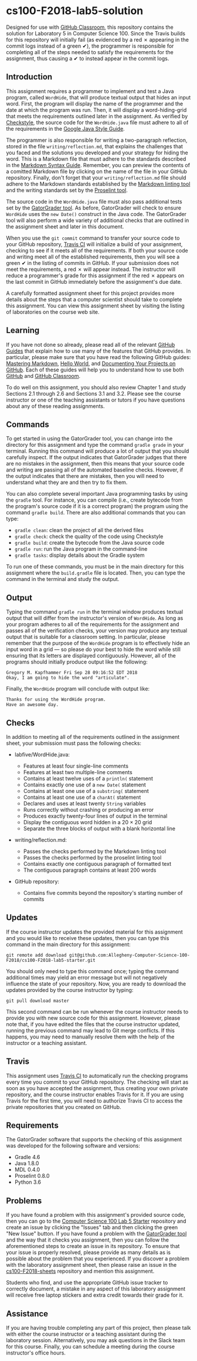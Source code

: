 <!---

TASK LIST:

  * Use cp -rf *.* to copy all of the files and directories in this repository
    to the starter repository for this assignment
  * Change into the directory for the starer repository
  * Update the header (e.g., #) to only give the name of the assignment
  * Update the first paragraph to include the commented-out content
  * Change the link in the # Problems section to point to this lab's starter
  * Create the assignment in the GitHub Classroom, noting the URL
  * Test the assignment by accepting it with your own GitHub account
  * Check to ensure that your GitHub repository is created correctly
  * Share the assignment link with all of the students using email or Slack

PROBLEMS?

  * Contact Gregory M. Kapfhammer by email or Slack
  * Raise an issue in the GitHub repository for this assignment

-->

# cs100-F2018-lab5-solution

Designed for use with [GitHub Classroom](https://classroom.github.com/), this
repository contains the solution for Laboratory 5 in Computer Science 100.
Since the Travis builds for this repository will initially fail (as evidenced
by a red &#x2717; appearing in the commit logs instead of a green &#x2714;),
the programmer is responsible for completing all of the steps needed to satisfy
the requirements for the assignment, thus causing a &#x2714; to instead appear
in the commit logs.

## Introduction

This assignment requires a programmer to implement and test a Java program,
called `WordHide`, that will produce textual output that hides an input word.
First, the program will display the name of the programmer and the date at
which the program was run. Then, it will display a word-hiding-grid that meets
the requirements outlined later in the assignment. As verified by
[Checkstyle](https://github.com/checkstyle/checkstyle), the source code for the
`WordHide.java` file must adhere to all of the requirements in the [Google Java
Style Guide](https://google.github.io/styleguide/javaguide.html).

The programmer is also responsible for writing a two-paragraph reflection,
stored in the file `writing/reflection.md`, that explains the challenges that
you faced and the solutions you developed and your strategy for hiding the word.
This is a Markdown file that must adhere to the standards described in the
[Markdown Syntax Guide](https://guides.github.com/features/mastering-markdown/).
Remember, you can preview the contents of a comitted Markdown file by clicking
on the name of the file in your GitHub repository. Finally, don't forget that
your `writing/reflection.md` file should adhere to the Markdown standards
established by the [Markdown linting
tool](https://github.com/markdownlint/markdownlint) and the writing standards
set by the [Proselint tool](http://proselint.com/).

The source code in the `WordHide.java` file must also pass additional tests set
by the [GatorGrader tool](https://github.com/GatorEducator/gatorgrader). As
before, GatorGrader will check to ensure `WordHide` uses the `new Date()`
construct in the Java code. The GatorGrader tool will also perform a wide
variety of additional checks that are outlined in the assignment sheet and later
in this document.

When you use the `git commit` command to transfer your source code to your
GitHub repository, [Travis CI](https://travis-ci.com/) will initialize a build
of your assignment, checking to see if it meets all of the requirements. If both
your source code and writing meet all of the established requirements, then you
will see a green &#x2714; in the listing of commits in GitHub. If your
submission does not meet the requirements, a red &#x2717; will appear instead.
The instructor will reduce a programmer's grade for this assignment if the red
&#x2717; appears on the last commit in GitHub immediately before the
assignment's due date.

A carefully formatted assignment sheet for this project provides more details
about the steps that a computer scientist should take to complete this
assignment. You can view this assignment sheet by visiting the listing of
laboratories on the course web site.

## Learning

If you have not done so already, please read all of the relevant [GitHub
Guides](https://guides.github.com/) that explain how to use many of the features
that GitHub provides. In particular, please make sure that you have read the
following GitHub guides: [Mastering
Markdown](https://guides.github.com/features/mastering-markdown/), [Hello
World](https://guides.github.com/activities/hello-world/), and [Documenting Your
Projects on GitHub](https://guides.github.com/features/wikis/). Each of these
guides will help you to understand how to use both [GitHub](http://github.com) and
[GitHub Classroom](https://classroom.github.com/).

To do well on this assignment, you should also review Chapter 1 and study
Sections 2.1 through 2.6 and Sections 3.1 and 3.2. Please see the course
instructor or one of the teaching assistants or tutors if you have questions
about any of these reading assignments.

## Commands

To get started in using the GatorGrader tool, you can change into the directory
for this assignment and type the command `gradle grade` in your terminal.
Running this command will produce a lot of output that you should carefully
inspect. If the output indicates that GatorGrader judges that there are no
mistakes in the assignment, then this means that your source code and writing
are passing all of the automated baseline checks. However, if the output
indicates that there are mistakes, then you will need to understand what they
are and then try to fix them.

You can also complete several important Java programming tasks by using the
`gradle` tool. For instance, you can compile (i.e., create bytecode from the
program's source code if it is a correct program) the program using the command
`gradle build`. There are also additional commands that you can type:

* `gradle clean`: clean the project of all the derived files
* `gradle check`: check the quality of the code using Checkstyle
* `gradle build`: create the bytecode from the Java source code
* `gradle run`: run the Java program in the command-line
* `gradle tasks`: display details about the Gradle system

To run one of these commands, you must be in the main directory for this
assignment where the `build.gradle` file is located. Then, you can type the
command in the terminal and study the output.

## Output

<!-- NOTE: There is no full output sample for this word hiding program -->

Typing the command `gradle run` in the terminal window produces textual output
that will differ from the instructor's version of `WordHide`. As long as your
program adheres to all of the requirements for the assignment and passes all of
the verification checks, your version may produce any textual output that is
suitable for a classroom setting. In particular, please remember that the
purpose of the `WordHide` program is to effectively hide an input word in a grid
&mdash; so please do your best to hide the word while still ensuring that its
letters are displayed contiguously. However, all of the programs should
initially produce output like the following:

```
Gregory M. Kapfhammer Fri Sep 28 09:16:52 EDT 2018
Okay, I am going to hide the word "articulate".
```

Finally, the `WordHide` program will conclude with output like:

```
Thanks for using the WordHide program.
Have an awesome day.
```

## Checks

In addition to meeting all of the requirements outlined in the assignment sheet,
your submission must pass the following checks:

* labfive/WordHide.java:
  * Features at least four single-line comments
  * Features at least two multiple-line comments
  * Contains at least twelve uses of a `println(` statement
  * Contains exactly one use of a `new Date(` statement
  * Contains at least one use of a `substring(` statement
  * Contains at least one use of a `charAt(` statement
  * Declares and uses at least twenty `String` variables
  * Runs correctly without crashing or producing an error
  * Produces exactly twenty-four lines of output in the terminal
  * Display the contiguous word hidden in a 20 &times; 20 grid
  * Separate the three blocks of output with a blank horizontal line

* writing/reflection.md:
  * Passes the checks performed by the Markdown linting tool
  * Passes the checks performed by the proselint linting tool
  * Contains exactly one contiguous paragraph of formatted text
  * The contiguous paragraph contains at least 200 words

* GitHub repository:
  * Contains five commits beyond the repository's starting number of commits

## Updates

If the course instructor updates the provided material for this assignment and
you would like to receive these updates, then you can type this command in the
main directory for this assignment:

```
git remote add download git@github.com:Allegheny-Computer-Science-100-F2018/cs100-F2018-lab5-starter.git
```

You should only need to type this command once; typing the command additional
times may yield an error message but will not negatively influence the state of
your repository. Now, you are ready to download the updates provided by the
course instructor by typing:

```
git pull download master
```

This second command can be run whenever the course instructor needs to provide
you with new source code for this assignment. However, please note that, if you
have edited the files that the course instructor updated, running the previous
command may lead to Git merge conflicts. If this happens, you may need to
manually resolve them with the help of the instructor or a teaching assistant.

## Travis

This assignment uses [Travis CI](https://travis-ci.com/) to automatically run
the checking programs every time you commit to your GitHub repository. The
checking will start as soon as you have accepted the assignment, thus creating
your own private repository, and the course instructor enables Travis for it. If
you are using Travis for the first time, you will need to authorize Travis CI to
access the private repositories that you created on GitHub.

## Requirements

The GatorGrader software that supports the checking of this assignment was
developed for the following software and versions:

* Gradle 4.6
* Java 1.8.0
* MDL 0.4.0
* Proselint 0.8.0
* Python 3.6

## Problems

If you have found a problem with this assignment's provided source code, then
you can go to the [Computer Science 100 Lab 5
Starter](https://github.com/Allegheny-Computer-Science-100-F2018/cs100-F2018-lab5-starter)
repository and create an issue by clicking the "Issues" tab and then clicking
the green "New Issue" button. If you have found a problem with the [GatorGrader
tool](https://github.com/GatorEducator/gatorgrader) and the way that it checks
you assignment, then you can follow the aforementioned steps to create an issue
in its repository. To ensure that your issue is properly resolved, please
provide as many details as is possible about the problem that you experienced.
If you discover a problem with the laboratory assignment sheet, then please
raise an issue in the
[cs100-F2018-sheets](https://github.com/Allegheny-Computer-Science-100-F2018/cs100-F2018-sheets)
repository and mention this assignment.

Students who find, and use the appropriate GitHub issue tracker to correctly
document, a mistake in any aspect of this laboratory assignment will receive
free laptop stickers and extra credit towards their grade for it.

## Assistance

If you are having trouble completing any part of this project, then please talk
with either the course instructor or a teaching assistant during the laboratory
session. Alternatively, you may ask questions in the Slack team for this
course. Finally, you can schedule a meeting during the course instructor's
office hours.
